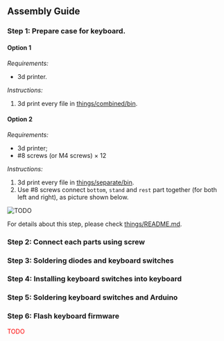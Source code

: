 ## Assembly Guide

### Step 1: Prepare case for keyboard.

#### Option 1

*Requirements:* 
- 3d printer.

*Instructions:*
1. 3d print every file in [things/combined/bin](../things/combined/bin).

#### Option 2

*Requirements:*
- 3d printer;
- \#8 screws (or M4 screws) × 12

*Instructions:*
1. 3d print every file in [things/separate/bin](../things/separate/bin).
2. Use \#8 screws connect `bottom`, `stand` and `rest` part together (for both left and right), as picture shown below.

![TODO](image/step1opt2.png)

For details about this step, please check [things/README.md](../things/README.md). 

### Step 2: Connect each parts using screw

### Step 3: Soldering diodes and keyboard switches

### Step 4: Installing keyboard switches into keyboard

### Step 5: Soldering keyboard switches and Arduino

### Step 6: Flash keyboard firmware

<font color=red>TODO</font>